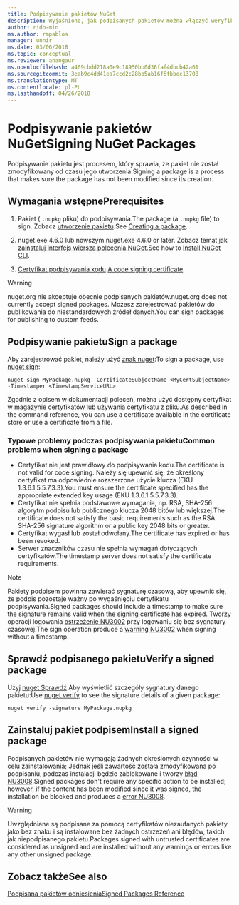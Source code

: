 ```yaml
---
title: Podpisywanie pakietów NuGet
description: Wyjaśniono, jak podpisanych pakietów można włączyć weryfikację zawartości integralności.
author: rido-min
ms.author: rmpablos
manager: unnir
ms.date: 03/06/2018
ms.topic: conceptual
ms.reviewer: anangaur
ms.openlocfilehash: a469cbdd218a0e9c18950bb0d36faf4dbcb42a01
ms.sourcegitcommit: 3eab9c4dd41ea7ccd2c28bb5ab16f6fbbec13708
ms.translationtype: MT
ms.contentlocale: pl-PL
ms.lasthandoff: 04/26/2018
---
```

# <a name="signing-nuget-packages"></a><span data-ttu-id="3011c-103">Podpisywanie pakietów NuGet</span><span class="sxs-lookup"><span data-stu-id="3011c-103">Signing NuGet Packages</span></span>

<span data-ttu-id="3011c-104">Podpisywanie pakietu jest procesem, który sprawia, że pakiet nie został zmodyfikowany od czasu jego utworzenia.</span><span class="sxs-lookup"><span data-stu-id="3011c-104">Signing a package is a process that makes sure the package has not been modified since its creation.</span></span>

## <a name="prerequisites"></a><span data-ttu-id="3011c-105">Wymagania wstępne</span><span class="sxs-lookup"><span data-stu-id="3011c-105">Prerequisites</span></span>

1. <span data-ttu-id="3011c-106">Pakiet ( `.nupkg` pliku) do podpisywania.</span><span class="sxs-lookup"><span data-stu-id="3011c-106">The package (a `.nupkg` file) to sign.</span></span> <span data-ttu-id="3011c-107">Zobacz [utworzenie pakietu](creating-a-package.md).</span><span class="sxs-lookup"><span data-stu-id="3011c-107">See [Creating a package](creating-a-package.md).</span></span>

1. <span data-ttu-id="3011c-108">nuget.exe 4.6.0 lub nowszym.</span><span class="sxs-lookup"><span data-stu-id="3011c-108">nuget.exe 4.6.0 or later.</span></span> <span data-ttu-id="3011c-109">Zobacz temat jak [zainstaluj interfejs wiersza polecenia NuGet](../install-nuget-client-tools.md#nugetexe-cli).</span><span class="sxs-lookup"><span data-stu-id="3011c-109">See how to [Install NuGet CLI](../install-nuget-client-tools.md#nugetexe-cli).</span></span>

1. <span data-ttu-id="3011c-110">[Certyfikat podpisywania kodu](../reference/signed-packages-reference.md#get-a-code-signing-certificate).</span><span class="sxs-lookup"><span data-stu-id="3011c-110">[A code signing certificate](../reference/signed-packages-reference.md#get-a-code-signing-certificate).</span></span>

> [!Warning]
> <span data-ttu-id="3011c-111">nuget.org nie akceptuje obecnie podpisanych pakietów.</span><span class="sxs-lookup"><span data-stu-id="3011c-111">nuget.org does not currently accept signed packages.</span></span> <span data-ttu-id="3011c-112">Możesz zarejestrować pakietów do publikowania do niestandardowych źródeł danych.</span><span class="sxs-lookup"><span data-stu-id="3011c-112">You can sign packages for publishing to custom feeds.</span></span>

## <a name="sign-a-package"></a><span data-ttu-id="3011c-113">Podpisywanie pakietu</span><span class="sxs-lookup"><span data-stu-id="3011c-113">Sign a package</span></span>

<span data-ttu-id="3011c-114">Aby zarejestrować pakiet, należy użyć [znak nuget](../tools/cli-ref-sign.md):</span><span class="sxs-lookup"><span data-stu-id="3011c-114">To sign a package, use [nuget sign](../tools/cli-ref-sign.md):</span></span>

```cli
nuget sign MyPackage.nupkg -CertificateSubjectName <MyCertSubjectName> -Timestamper <TimestampServiceURL>
```

<span data-ttu-id="3011c-115">Zgodnie z opisem w dokumentacji poleceń, można użyć dostępny certyfikat w magazynie certyfikatów lub używania certyfikatu z pliku.</span><span class="sxs-lookup"><span data-stu-id="3011c-115">As described in the command reference, you can use a certificate available in the certificate store or use a certificate from a file.</span></span>

### <a name="common-problems-when-signing-a-package"></a><span data-ttu-id="3011c-116">Typowe problemy podczas podpisywania pakietu</span><span class="sxs-lookup"><span data-stu-id="3011c-116">Common problems when signing a package</span></span>

- <span data-ttu-id="3011c-117">Certyfikat nie jest prawidłowy do podpisywania kodu.</span><span class="sxs-lookup"><span data-stu-id="3011c-117">The certificate is not valid for code signing.</span></span> <span data-ttu-id="3011c-118">Należy się upewnić się, że określony certyfikat ma odpowiednie rozszerzone użycie klucza (EKU 1.3.6.1.5.5.7.3.3).</span><span class="sxs-lookup"><span data-stu-id="3011c-118">You must ensure the certificate specified has the appropriate extended key usage (EKU 1.3.6.1.5.5.7.3.3).</span></span>
- <span data-ttu-id="3011c-119">Certyfikat nie spełnia podstawowe wymagania, np. RSA, SHA-256 algorytm podpisu lub publicznego klucza 2048 bitów lub większej.</span><span class="sxs-lookup"><span data-stu-id="3011c-119">The certificate does not satisfy the basic requirements such as the RSA SHA-256 signature algorithm or a public key 2048 bits or greater.</span></span>
- <span data-ttu-id="3011c-120">Certyfikat wygasł lub został odwołany.</span><span class="sxs-lookup"><span data-stu-id="3011c-120">The certificate has expired or has been revoked.</span></span>
- <span data-ttu-id="3011c-121">Serwer znaczników czasu nie spełnia wymagań dotyczących certyfikatów.</span><span class="sxs-lookup"><span data-stu-id="3011c-121">The timestamp server does not satisfy the certificate requirements.</span></span>

> [!Note]
> <span data-ttu-id="3011c-122">Pakiety podpisem powinna zawierać sygnaturę czasową, aby upewnić się, że podpis pozostaje ważny po wygaśnięciu certyfikatu podpisywania.</span><span class="sxs-lookup"><span data-stu-id="3011c-122">Signed packages should include a timestamp to make sure the signature remains valid when the signing certificate has expired.</span></span> <span data-ttu-id="3011c-123">Tworzy operacji logowania [ostrzeżenie NU3002](../reference/Errors-and-Warnings.md#nu3002) przy logowaniu się bez sygnatury czasowej.</span><span class="sxs-lookup"><span data-stu-id="3011c-123">The sign operation produce a [warning NU3002](../reference/Errors-and-Warnings.md#nu3002) when signing without a timestamp.</span></span>

## <a name="verify-a-signed-package"></a><span data-ttu-id="3011c-124">Sprawdź podpisanego pakietu</span><span class="sxs-lookup"><span data-stu-id="3011c-124">Verify a signed package</span></span>

<span data-ttu-id="3011c-125">Użyj [nuget Sprawdź](../tools/cli-ref-verify.md) Aby wyświetlić szczegóły sygnatury danego pakietu:</span><span class="sxs-lookup"><span data-stu-id="3011c-125">Use [nuget verify](../tools/cli-ref-verify.md) to see the signature details of a given package:</span></span>

```cli
nuget verify -signature MyPackage.nupkg
```

## <a name="install-a-signed-package"></a><span data-ttu-id="3011c-126">Zainstaluj pakiet podpisem</span><span class="sxs-lookup"><span data-stu-id="3011c-126">Install a signed package</span></span>

<span data-ttu-id="3011c-127">Podpisanych pakietów nie wymagają żadnych określonych czynności w celu zainstalowania; Jednak jeśli zawartość została zmodyfikowana po podpisaniu, podczas instalacji będzie zablokowane i tworzy [błąd NU3008](../reference/Errors-and-Warnings.md#nu3008).</span><span class="sxs-lookup"><span data-stu-id="3011c-127">Signed packages don't require any specific action to be installed; however, if the content has been modified since it was signed, the installation be blocked and produces a [error NU3008](../reference/Errors-and-Warnings.md#nu3008).</span></span>

> [!Warning]
> <span data-ttu-id="3011c-128">Uwzględniane są podpisane za pomocą certyfikatów niezaufanych pakiety jako bez znaku i są instalowane bez żadnych ostrzeżeń ani błędów, takich jak niepodpisanego pakietu.</span><span class="sxs-lookup"><span data-stu-id="3011c-128">Packages signed with untrusted certificates are considered as unsigned and are installed without any warnings or errors like any other unsigned package.</span></span>

## <a name="see-also"></a><span data-ttu-id="3011c-129">Zobacz także</span><span class="sxs-lookup"><span data-stu-id="3011c-129">See also</span></span>

[<span data-ttu-id="3011c-130">Podpisana pakietów odniesienia</span><span class="sxs-lookup"><span data-stu-id="3011c-130">Signed Packages Reference</span></span>](../reference/Signed-Packages-Reference.md)
